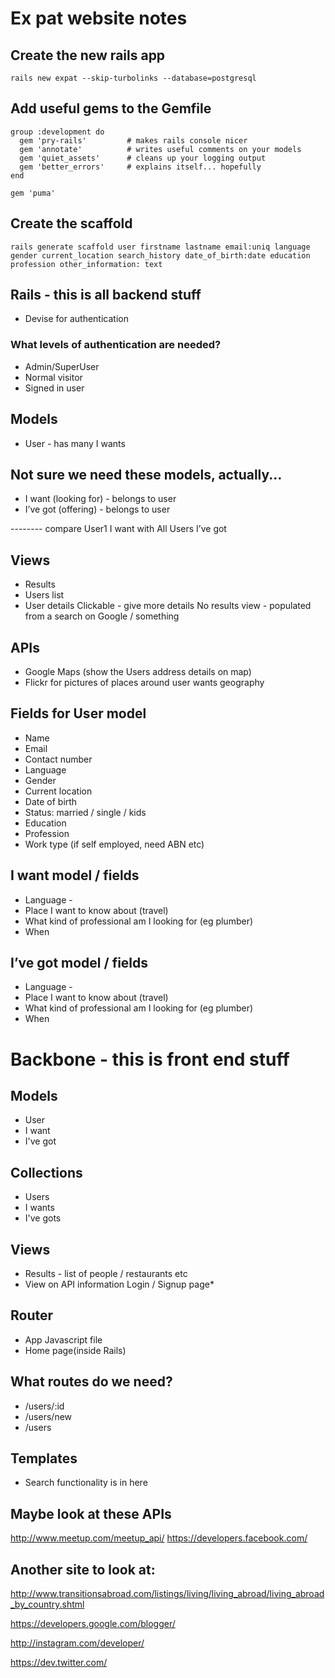 # Ex pat website notes


## Create the new rails app
`rails new expat --skip-turbolinks --database=postgresql`

## Add useful gems to the Gemfile

```
group :development do
  gem 'pry-rails'         # makes rails console nicer
  gem 'annotate'          # writes useful comments on your models
  gem 'quiet_assets'      # cleans up your logging output
  gem 'better_errors'     # explains itself... hopefully
end

gem 'puma'

```

## Create the scaffold

`rails generate scaffold user firstname lastname email:uniq language gender current_location search_history date_of_birth:date education profession other_information: text`

## Rails -  this is all backend stuff

* Devise for authentication

### What levels of authentication are needed?

* Admin/SuperUser
* Normal visitor
* Signed in user

## Models
* User - has many I wants

## Not sure we need these models, actually...
* I want (looking for) - belongs to user
* I’ve got (offering) - belongs to user

-------- compare User1 I want with All Users I’ve got

## Views
* Results
* Users list
* User details
Clickable - give more details
No results view - populated from a search on Google / something

## APIs
* Google Maps (show the Users address details on map)
* Flickr for pictures of places around user wants geography


## Fields for User model

* Name
* Email
* Contact number
* Language
* Gender
* Current location
* Date of birth
* Status: married / single / kids
* Education
* Profession
* Work type (if self employed, need ABN etc)

## I want model / fields
* Language -
* Place I want to know about (travel)
* What kind of professional am I looking for (eg plumber)
* When

## I’ve got model / fields
* Language -
* Place I want to know about (travel)
* What kind of professional am I looking for (eg plumber)
* When


# Backbone - this is front end stuff

## Models
* User
* I want
* I've got

## Collections
* Users
* I wants
* I've gots


## Views
* Results - list of people / restaurants etc
* View on API information
	Login / Signup page*

## Router
* App Javascript file
* Home page(inside Rails)

## What routes do we need?
* /users/:id
* /users/new
* /users



## Templates
* Search functionality is in here




## Maybe look at these APIs

http://www.meetup.com/meetup_api/
https://developers.facebook.com/


## Another site to look at:

http://www.transitionsabroad.com/listings/living/living_abroad/living_abroad_by_country.shtml

https://developers.google.com/blogger/

http://instagram.com/developer/

https://dev.twitter.com/
